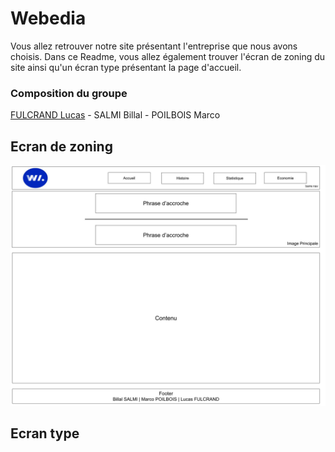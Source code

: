 # Webedia
Vous allez retrouver notre site présentant l'entreprise que nous avons choisis. Dans ce Readme, vous allez également trouver l'écran de zoning du site ainsi qu'un écran type présentant la page d'accueil.

### Composition du groupe
[FULCRAND Lucas](mailto:lucas.fulcrand@edu.univ-fcomte.fr?subject=SAE_1_05_06) - SALMI Billal - POILBOIS Marco

## Ecran de zoning

![écran de zoning](doc/Ecran_Zoning.jpg)


## Ecran type 


